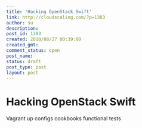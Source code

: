 ```yaml
---
title: 'Hacking OpenStack Swift'
link: http://cloudscaling.com/?p=1383
author: su
description: 
post_id: 1383
created: 2010/08/27 00:39:00
created_gmt: 
comment_status: open
post_name: 
status: draft
post_type: post
layout: post
---
```


# Hacking OpenStack Swift

Vagrant up configs cookbooks functional tests